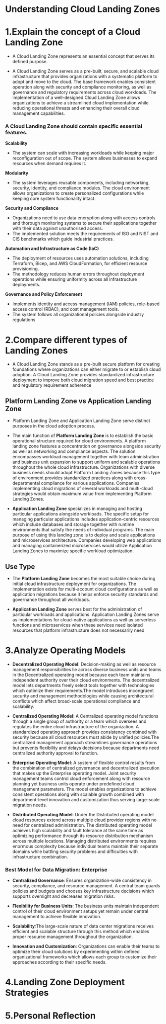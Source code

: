 # Understanding Cloud Landing Zones

# 1.Explain the concept of a Cloud Landing Zone

- A Cloud Landing Zone represents an essential concept that serves its defined purpose.

- A Cloud Landing Zone serves as a pre-built, secure, and scalable cloud infrastructure that provides organizations with a systematic platform to adopt and move to the cloud. The base framework enables consistent operation along with security and compliance monitoring, as well as governance and regulatory requirements across cloud workloads. The implementation of a well-designed Cloud Landing Zone allows organizations to achieve a streamlined cloud implementation while reducing operational threats and enhancing their overall cloud management capabilities.

### A Cloud Landing Zone should contain specific essential features.


**Scalability**
- The system can scale with increasing workloads while keeping major reconfiguration out of scope.
The system allows businesses to expand resources when demand requires it.

**Modularity**
- The system leverages reusable components, including networking, security, identity, and compliance modules.
The cloud environment allows organizations to create personalized configurations while keeping core system functionality intact.

**Security and Compliance**
- Organizations need to use data encryption along with access controls and thorough monitoring systems to secure their applications together with their data against unauthorised access.
- The implemented solution meets the requirements of ISO and NIST and CIS benchmarks which guide industrial practices.
  
**Automation and Infrastructure as Code (IaC)**
- The deployment of resources uses automation solutions, including Terraform, Bicep, and AWS CloudFormation, for efficient resource provisioning.
- The methodology reduces human errors throughout deployment operations while ensuring uniformity across all infrastructure deployments.

**Governance and Policy Enforcement**
- Implements identity and access management (IAM) policies, role-based access control (RBAC), and cost management tools.
- The system follows all organizational policies alongside industry regulations

# 2.Compare different types of Landing Zones

- A Cloud Landing Zone stands as a pre-built secure platform for creating foundations where organizations can either migrate to or establish cloud adoption. A Cloud Landing Zone provides standardized infrastructure deployment to improve both cloud migration speed and best practice and regulatory requirement adherence

## Platform Landing Zone vs Application Landing Zone

- Platform Landing Zone and Application Landing Zone serve distinct purposes in the cloud adoption process.

- The main function of **Platform Landing Zone** is to establish the basic operational structure required for cloud environments. A platform landing zone features a concentration on governance alongside security as well as networking and compliance aspects. The solution encompasses workload management together with team administration and business unit expansion to support uniform and scalable operations throughout the whole cloud infrastructure. Organizations with diverse business needs should adopt Platform Landing Zones because this type of environment provides standardized practices along with cross-departmental compliance for various applications. Companies implementing cloud migrations of several workloads and multi-cloud strategies would obtain maximum value from implementing Platform Landing Zones.

- **Application Landing Zone** specializes in managing and hosting particular applications alongside workloads. The specific setup for managing particular applications includes application-centric resources which include databases and storage together with runtime environments that satisfy the needs of individual programs. The main purpose of using this landing zone is to deploy and scale applications and microservices architecture. Companies developing web applications and managing containerized microservices would utilize Application Landing Zones to maximize specific workload optimization.

##  Use Type
- The **Platform Landing Zone** becomes the most suitable choice during initial cloud infrastructure deployment for organizations. The implementation exists for multi-account cloud configurations as well as application migrations because it helps enforce security standards and governance throughout all workloads.

- **Application Landing Zone** serves best for the administration of particular workloads and applications. Application Landing Zones serve as implementations for cloud-native applications as well as serverless functions and microservices when these services need isolated resources that platform infrastructure does not necessarily need

# 3.Analyze Operating Models

- **Decentralized Operating Model**:
Decision-making as well as resource management responsibilities lie across diverse business units and teams in the Decentralized operating model because each team maintains independent authority over their cloud environments. The decentralized model lets departments freely select tools together with technologies which optimize their requirements.The model introduces incongruent security and management methodologies while causing architectural conflicts which affect broad-scale operational compliance and scalability. 

- **Centralized Operating Model**:
A Centralized operating model functions through a single group of authority or a team which oversees and regulates the entire cloud infrastructure of the organization. A standardized operating approach provides consistency combined with security because all cloud resources must abide by unified policies.The centralized management approach streamlines governance operations but prevents flexibility and delays decisions because departments need centralized authority approval to function.

- **Enterprise Operating Model**:
A system of flexible control results from the combination of centralized governance and decentralized execution that makes up the Enterprise operating model. Joint security management teams control cloud enforcement along with resource planning yet business units operate under predefined cloud management parameters. The model enables organizations to achieve consistent operations along with scalable growth combined with department-level innovation and customization thus serving large-scale migration needs.

- **Distributed Operating Model**:
Under the Distributed operating model cloud resources extend across multiple cloud provider regions with no need for centralized administration. The distributed operating model achieves high scalability and fault tolerance at the same time as optimizing performance through its resource distribution mechanism across multiple locations. Managing distributed environments requires enormous complexity because individual teams maintain their separate domains while battling security problems and difficulties with infrastructure combination.

### Best Model for Data Migration: Enterprise 

- **Centralized Governance**: Ensures organization-wide consistency in security, compliance, and resource management. A central team guards policies and budgets and chooses key infrastructure decisions which supports oversight and decreases migration risks.

- **Flexibility for Business Units**: The business units maintain independent control of their cloud environment setups yet remain under central management to achieve flexible innovation.

- **Scalability**:The large-scale nature of data center migrations receives efficient and scalable structure through this method which enables proper resource management throughout the organization.

- **Innovation and Customization**: 
Organizations can enable their teams to optimize their cloud solutions by experimenting within defined organizational frameworks which allows each group to customize their approaches according to their specific needs.

# 4.Landing Zone Deployment Strategies
# 5.Personal Reflection
